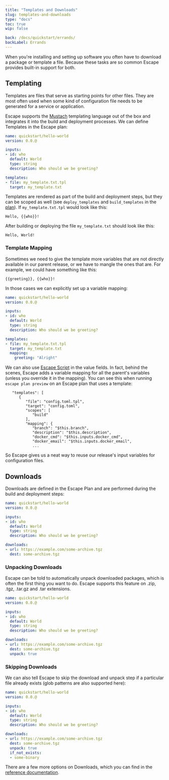 ```yaml
---
title: "Templates and Downloads"
slug: templates-and-downloads
type: "docs"
toc: true
wip: false

back: /docs/quickstart/errands/
backLabel: Errands
---
```


When you're installing and setting up software you often have to download a
package or template a file. Because these tasks are so common Escape provides
built-in support for both.

## Templating

Templates are files that serve as starting points for other files. They are
most often used when some kind of configuration file needs to be generated for
a service or application.

Escape supports the [Mustach](https://mustache.github.io/) templating language
out of the box and integrates it into the build and deployment processes.  We
can define Templates in the Escape plan:

```yaml
name: quickstart/hello-world
version: 0.0.@

inputs:
- id: who
  default: World
  type: string
  description: Who should we be greeting?

templates:
- file: my_template.txt.tpl
  target: my_template.txt
```

Templates are rendered as part of the build and deployment steps, but they can
be scoped as well (see `deploy_templates` and `build_templates` in the
[plan](/docs/reference/escape-plan/)). If `my_template.txt.tpl` would look like this:

```
Hello, {{who}}!
```

After building or deploying the file `my_template.txt` should look like this:

```
Hello, World!
```

### Template Mapping

Sometimes we need to give the template more variables that are not directly
available in our parent release, or we have to mangle the ones that are. For
example, we could have something like this:

```
{{greeting}}, {{who}}!
```

In those cases we can explicitly set up a variable mapping:

```yaml
name: quickstart/hello-world
version: 0.0.@

inputs:
- id: who
  default: World
  type: string
  description: Who should we be greeting?

templates:
- file: my_template.txt.tpl
  target: my_template.txt
  mapping:
    greeting: "Alright"
```

We can also use [Escape Script](/docs/reference/scripting-language/) in the value
fields. In fact, behind the scenes, Escape adds a variable mapping for all the
parent's variables (unless you override it in the mapping). You can see this when
running `escape plan preview` on an Escape plan that uses a template:

```
   "templates": [
      {
         "file": "config.toml.tpl",
         "target": "config.toml",
         "scopes": [
            "build"
         ],
         "mapping": {
            "branch": "$this.branch",
            "description": "$this.description",
            "docker_cmd": "$this.inputs.docker_cmd",
            "docker_email": "$this.inputs.docker_email",
            ...
```

So Escape gives us a neat way to reuse our release's input variables for 
configuration files.

## Downloads

Downloads are defined in the Escape Plan and are performed during the build 
and deployment steps:

```yaml
name: quickstart/hello-world
version: 0.0.@

inputs:
- id: who
  default: World
  type: string
  description: Who should we be greeting?

downloads:
- url: https://example.com/some-archive.tgz
  dest: some-archive.tgz
```

### Unpacking Downloads

Escape can be told to automatically unpack downloaded packages, which is often
the first thing you want to do. Escape supports this feature on .zip, .tgz,
.tar.gz and .tar extensions. 

```yaml
name: quickstart/hello-world
version: 0.0.@

inputs:
- id: who
  default: World
  type: string
  description: Who should we be greeting?

downloads:
- url: https://example.com/some-archive.tgz
  dest: some-archive.tgz
  unpack: true
```

### Skipping Downloads

We can also tell Escape to skip the download and unpack step if a particular
file already exists (glob patterns are also supported here):

```yaml
name: quickstart/hello-world
version: 0.0.@

inputs:
- id: who
  default: World
  type: string
  description: Who should we be greeting?

downloads:
- url: https://example.com/some-archive.tgz
  dest: some-archive.tgz
  unpack: true
  if_not_exists:
  - some-binary
```

There are a few more options on Downloads, which you can find in the [reference
documentation](/docs/reference/downloads/).
